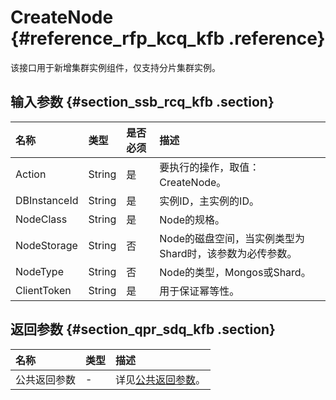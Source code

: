 # CreateNode {#reference_rfp_kcq_kfb .reference}

该接口用于新增集群实例组件，仅支持分片集群实例。

## 输入参数 {#section_ssb_rcq_kfb .section}

|名称|类型|是否必须|描述|
|:-|:-|:---|:-|
|Action|String|是|要执行的操作，取值：CreateNode。|
|DBInstanceId|String|是|实例ID，主实例的ID。|
|NodeClass|String|是|Node的规格。|
|NodeStorage|String|否|Node的磁盘空间，当实例类型为Shard时，该参数为必传参数。|
|NodeType|String|否|Node的类型，Mongos或Shard。|
|ClientToken|String|是|用于保证幂等性。|

## 返回参数 {#section_qpr_sdq_kfb .section}

|名称|类型|描述|
|:-|:-|:-|
|公共返回参数|-|详见[公共返回参数](intl.zh-CN/API参考/API参考/公共参数.md#)。|

